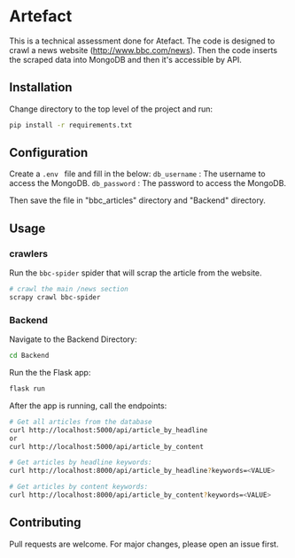 # Artefact
This is a technical assessment done for Atefact.
The code is designed to crawl a news website (http://www.bbc.com/news). Then the code inserts the scraped data into MongoDB and then it's accessible by API.

## Installation
Change directory to the top level of the project and run:

```bash
pip install -r requirements.txt
```

## Configuration

Create a  ```.env ``` file and fill in the below:
`db_username` : The username to access the MongoDB.
`db_password` : The password to access the MongoDB.

Then save the file in "bbc_articles" directory and "Backend" directory.

## Usage

### crawlers

Run the `bbc-spider` spider that will scrap the article from the website.

```bash
# crawl the main /news section
scrapy crawl bbc-spider
```

### Backend

Navigate to the Backend Directory:

```bash
cd Backend
```

Run the the Flask app:

```bash
flask run
```

After the app is running, call the endpoints:
```bash
# Get all articles from the database
curl http://localhost:5000/api/article_by_headline
or
curl http://localhost:5000/api/article_by_content

# Get articles by headline keywords:
curl http://localhost:8000/api/article_by_headline?keywords=<VALUE>

# Get articles by content keywords:
curl http://localhost:8000/api/article_by_content?keywords=<VALUE>
```

## Contributing

Pull requests are welcome. For major changes, please open an issue first.
